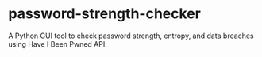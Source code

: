 # password-strength-checker
A Python GUI tool to check password strength, entropy, and data breaches using Have I Been Pwned API.
